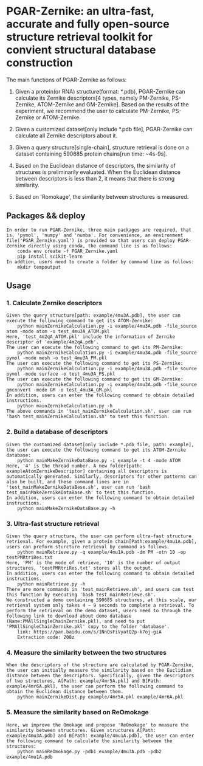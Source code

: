 # PGAR-Zernike: an  ultra-fast, accurate and fully open-source structure retrieval toolkit for convient structural database construction

The main functions of PGAR-Zernike as follows:

1. Given a protein(or RNA) structure(format: *.pdb), PGAR-Zernike can calculate its Zernike descriptors[4 types, namely PM-Zernike, PS-Zernike, ATOM-Zernike and GM-Zernike]. Based on the results of the experiment, we recommend the user to calculate PM-Zernike, PS-Zernike or ATOM-Zernike.

2. Given a customized dataset[only include *.pdb file], PGAR-Zernike can calculate all Zernike descriptors about it.

3. Given a query structure[single-chain], structure retrieval is done on a dataset containing 590685 protein chains[run time: ~4s-9s].

4. Based on the Euclidean distance of descriptors, the similarity of structures is preliminarily evaluated. When the Euclidean distance between descriptors is less than 2, it means that there is strong similarity.

5. Based on 'Romokage', the similarity between structures is measured.

## Packages && deploy
    In order to run PGAR-Zernike, three main packages are required, that is, 'pymol', 'numpy' and 'numba'. For convenience, an environment file('PGAR_Zernike.yaml') is provided so that users can deploy PGAR-Zernike directly using conda, the command line is as follows:
        conda env create -f PGAR_Zernike.yaml
        pip install scikit-learn
    In addtion, users need to create a folder by command line as follows:
        mkdir tempoutput

## Usage
### 1. Calculate Zernike descriptors
    Given the query structure[path: example/4mu3A.pdb], the user can execute the following command to get its ATOM-Zernike:
        python mainZernikeCalculation.py -i example/4mu3A.pdb -file_source atom -mode atom -o test_4mu3A_ATOM.pkl
    Here, 'test_4m2qA_ATOM.pkl' include the information of Zernike descriptor of 'example/4m2qA.pdb'. 
    The user can execute the following command to get its PM-Zernike:
        python mainZernikeCalculation.py -i example/4mu3A.pdb -file_source pymol -mode mesh -o test_4mu3A_PM.pkl
    The user can execute the following command to get its PS-Zernike:
        python mainZernikeCalculation.py -i example/4mu3A.pdb -file_source pymol -mode surface -o test_4mu3A_PS.pkl
    The user can execute the following command to get its GM-Zernike:
        python mainZernikeCalculation.py -i example/4mu3A.pdb -file_source gmconvert -mode GM -o test_4mu3A_GM.pkl
    In addition, users can enter the following command to obtain detailed instructions.
        python mainZernikeCalculation.py -h
    The above commands in 'test_mainZernikeCalculation.sh', user can run 'bash test_mainZernikeCalculation.sh' to test this function.
### 2. Build a database of descriptors
    Given the customized dataset[only include *.pdb file, path: example], the user can execute the following command to get its ATOM-Zernike database:
        python mainMakeZernikeDataBase.py -i example -t 4 -mode ATOM
    Here, '4' is the thread number. A new folder[path: exampleAtomZernikeDescriptor] containing all descriptors is automatically generated. Similarly, descriptors for other patterns can also be built, and these command lines are in 'test_mainMakeZernikeDataBase.sh', user can run 'bash test_mainMakeZernikeDataBase.sh' to test this function.
    In addition, users can enter the following command to obtain detailed instructions.
        python mainMakeZernikeDataBase.py -h

### 3. Ultra-fast structure retrieval
    Given the query structure, the user can perform ultra-fast structure retrieval. For example, given a protein chain[Path:example/4mu1A.pdb], users can preform sturcture retrieval by command as follows.
        python mainRetrieve.py -q example/4mu1A.pdb -dm PM -otn 10 -op testPMRtriRes.txt
    Here, 'PM' is the mode of retrieve, '10' is the number of output structures, 'testPMRtriRes.txt' stores all the output.
    In addition, users can enter the following command to obtain detailed instructions.
        python mainRetrieve.py -h
    There are more commands in 'test_mainRetrieve.sh', and users can test this function by executing 'bash test_mainRetrieve.sh'.
    We constructed a demo containing 590685 structures, at this scale, our retrieval system only takes 4 ∼ 9 seconds to complete a retrieval. To perform the retrieval on the demo dataset, users need to through the following link to download about demo database (Name:PMAllSingleChainZernike.pkl), and need to put     'PMAllSingleChainZernike.pkl' copy to the folder 'database'.
        link: https://pan.baidu.com/s/1NnQsFiVyatQ2p-k7oj-giA 
        Extraction code: 208z

### 4. Measure the similarity between the two structures
    When the descriptors of the structure are calculated by PGAR-Zernike, the user can initially measure the similarity based on the Euclidian distance between the descriptors. Specifically, given the descriptors of two structures, A[Path: example/4mr5A.pkl] and B[Path: example/4mr6A.pkl], the user can perform the following command to obtain the Euclidean distance between them.
        python mainZernikeDist.py example/4mr5A.pkl example/4mr6A.pkl
### 5. Measure the similarity based on ReOmokage
    Here, we improve the Omokage and propose 'ReOmokage' to measure the similarity between structures. Given structures A[Path: example/4mu3A.pdb] and B[Path: example/4mu1A.pdb], the user can enter the following command to calculate the similarity between the structures:
        python mainReOmokage.py -pdb1 example/4mu3A.pdb -pdb2 example/4mu1A.pdb

    

        





